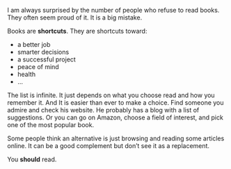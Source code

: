 I am always surprised by the number of people who refuse to read books. They
often seem proud of it. It is a big mistake.

Books are **shortcuts**. They are shortcuts toward:

* a better job
* smarter decisions
* a successful project
* peace of mind
* health
* …

The list is infinite. It just depends on what you choose read and how
you remember it. And It is easier than ever to make a choice. Find
someone you admire and check his website. He probably has a blog with
a list of suggestions. Or you can go on Amazon, choose a field of
interest, and pick one of the most popular book.

Some people think an alternative is just browsing and reading some
articles online. It can be a good complement but don’t see it as a
replacement.

You **should** read.
